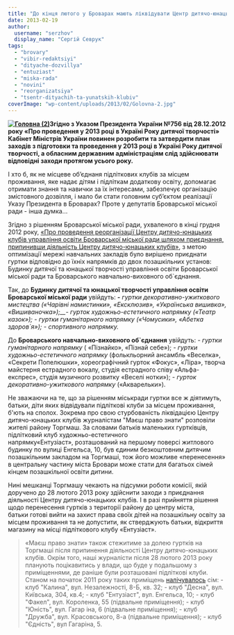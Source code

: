 ```yaml
---
title: "До кінця лютого у Броварах мають ліквідувати Центр дитячо-юнацьких клубів"
date: 2013-02-19
author: 
  username: "serzhov"
  display_name: "Сергій Севрук"
tags: 
  - "brovary"
  - "vibir-redaktsiyi"
  - "dityache-dozvillya"
  - "entuziast"
  - "miska-rada"
  - "novini"
  - "reorganizatsiya"
  - "tsentr-dityachih-ta-yunatskih-klubiv"
coverImage: "wp-content/uploads/2013/02/Golovna-2.jpg"
---
```


**[![Головна (2)](https://mpz.brovary.org/wp-content/uploads/2013/02/Golovna-2.jpg)](https://mpz.brovary.org/wp-content/uploads/2013/02/Golovna-2.jpg)Згідно з Указом Президента України №756 від 28.12.2012 року «Про проведення у 2013 році в Україні Року дитячої творчості» Кабінет Міністрів України повинен розробити та затвердити план заходів з підготовки та проведення у 2013 році в Україні Року дитячої творчості, а обласним державним адміністраціям слід здійснювати відповідні заходи протягом усього року.**

І хто б, як не місцеве об’єднаня підліткових клубів за місцем  проживання, яке надає дітям і підліткам додаткову освіту, допомагає отримати знання та навички за їх інтересами, забезпечує організацію змістовного дозвілля, і мало би стати головним суб’єктом реалізації Указу Президента в Броварах? Проте у депутатів Броварської міської ради - інша думка...

Згідно з рішенням Броварської міської ради, ухваленого в кінці грудня 2012 року, [«Про проведення реорганізації Центру дитячо-юнацьких клубів управління освіти Броварської міської ради шляхом приєднання, припинивши діяльність Центру дитячо-юнацьких клубів»](https://brovary.kiev.ua/r%D1%96shennya-m%D1%96sko%D1%97-radi-371), з метою оптимізації мережі навчальних закладів було вирішено приєднати гуртки відповідно до їхніх напрямків до двох позашкільних установ: Будинку дитячої та юнацької творчості управління освіти Броварської міської ради та Броварського навчально-виховного об\`єднання.

Так, до **Будинку дитячої та юнацької творчості управління освіти Броварської міської ради** увійдуть: _**\-** гуртки декоративно-ужиткового мистецтва («Чарівні намистинки», «Ексклюзив», «Українська вишивка», «Вишиваночка»);__\- гурток художньо-естетичного напрямку («Театр казок»);_ _\- гуртки гуманітарного напрямку («Чомусики», «Абетка здоров\`я»);_ _\- спортивного напрямку._

До **Броварського навчально-виховного об\`єднання** увійдуть: _\- гуртки гуманітарного напрямку_ ( «Пізнайко», «Пізнай себе»); _\- гуртки художньо-естетичного напрямку_ (фолькльорний ансамбль «Веселка», «Секрети Попелюшки», хореографічний гурток «Фокус», «Ліра», творча майстерня естрадного вокалу, студія естрадного співу «Альфа-експрес», студія музичного розвитку «Веселі нотки»); _\- гурток декоративно-ужиткового напрямку_ («Акварельки»).

Не зважаючи на те, що за рішенням міськради гуртки все ж діятимуть, батьки, діти яких відвідували підліткові клуби за місцем проживання, б'ють на сполох. Зокрема про свою стурбованість ліквідацією Центру дитячо-юнацьких клубів журналістам "Маєш право знати" розповіли жителі району Торгмаш. За словами батьків маленьких гуртківців, підлітковий клуб художньо-естетичного напрямку«Ентузіаст», розташований на першому поверсі житлового будинку по вулиці Енгельса, 10, був єдиним безкоштовним дитячим позашкільним закладом на Торгмаші, тож його можливе «перенесення» в центральну частину міста Бровари може стати для багатьох сімей кінцем позашкільної освіти дитини.

Нині мешканці Торгмашу чекають на підсумки роботи комісії, якій доручено до 28 лютого 2013 року здійснити заходи з приєднання діяльності Центру дитячо-юнацьких клубів. І в разі прийняття рішення щодо перенесення гуртків з території району до центру міста, батьки готові вийти на захист права своїх дітей на позашкільну освіту за місцем проживання та не допустити, як стверджують батьки, відкриття магазину на місці підліткового клубу «Ентузіаст».

> «Маєш право знати» також стежитиме за долею гуртків на Торгмаші після припинення діяльності Центру дитячо-юнацьких клубів. Окрім того, наші журналісти після 28 лютого 2013 року планують поцікавитись у влади, що буде у подальшому з приміщеннями, де раніше були розташовані підліткові клуби. Станом на початок 2011 року таких приміщень [налічувалось](https://rizanenko.org/downloads/doc/6_sesia_BMR/17.pdf) сім: - клуб "Калина", вул. Незалежності, 8-Б, кв. 32; - клуб "Десна", вул. Київська, 304, кв.4; - клуб "Ентузіаст", вул. Енгельса, 10; - клуб "Факел", вул. Короленка, 55 (підвальне приміщення); - клуб "Юність", вул. Гагар іна, 6 (підвальне приміщення); - клуб "Дружба", вул. Красовського, 8-а (підвальне приміщення); - клуб "Єдність", вул Гагаріна, 5.

